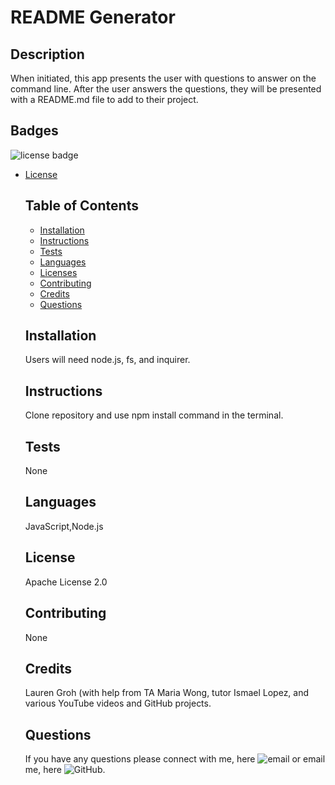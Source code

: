 # README Generator

  ## Description 
   When initiated, this app presents the user with questions to answer on the command line. After the user answers the questions, they will be presented with a README.md file to add to their project.
  
  ## Badges
  <img src= "https://shields.io/badge/license-Apache License 2.0-blue" alt="license badge"/>
  
* [License](#license)

  
  ## Table of Contents 
  * [Installation](#installation)
  * [Instructions](#instructions)
  * [Tests](#tests)
  * [Languages](#languages)
  * [Licenses](#license)
  * [Contributing](#contributing)
  * [Credits](#credits)
  * [Questions](#questions)

  
  
  ## Installation
  Users will need node.js, fs, and inquirer.
  
  ## Instructions 
  Clone repository and use npm install command in the terminal.
  
  ## Tests
  None

  ## Languages
  JavaScript,Node.js

  ## License
  Apache License 2.0
  
  ## Contributing
  None

  ## Credits
  Lauren Groh (with help from TA Maria Wong, tutor Ismael Lopez, and various YouTube videos and GitHub projects.

  ## Questions
  If you have any questions please connect with me, here ![email](https://github.com/GrohTech) or email me, here ![GitHub](legroh@uwm.edu).
